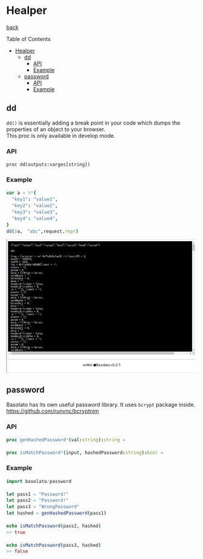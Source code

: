 Healper
===
[back](../../README.md)

Table of Contents

<!--ts-->
   * [Healper](#healper)
      * [dd](#dd)
         * [API](#api)
         * [Example](#example)
      * [password](#password)
         * [API](#api-1)
         * [Example](#example-1)

<!-- Added by: root, at: Sat Apr 10 18:34:03 UTC 2021 -->

<!--te-->

## dd
`dd()` is essentially adding a break point in your code which dumps the properties of an object to your browser.  
This proc is only available in develop mode.

### API
```
proc dd(outputs:varges[string])
```

### Example
```nim
var a = %*{
  "key1": "value1",
  "key2": "value2",
  "key3": "value3",
  "key4": "value4",
}
dd($a,　"abc",request.repr)
```

![dd](../images/helper-dd.jpg)

## password

Basolato has its own useful password library. It uses `bcrypt` package inside.  
https://github.com/runvnc/bcryptnim

### API
```nim
proc genHashedPassword*(val:string):string =

proc isMatchPassword*(input, hashedPassword:string):bool =
```

### Example
```nim
import basolato/password

let pass1 = "Password!"
let pass2 = "Password!"
let pass3 = "WrongPassword"
let hashed = genHashedPassword(pass1)

echo isMatchPassword(pass2, hashed)
>> true

echo isMatchPassword(pass3, hashed)
>> false
```
